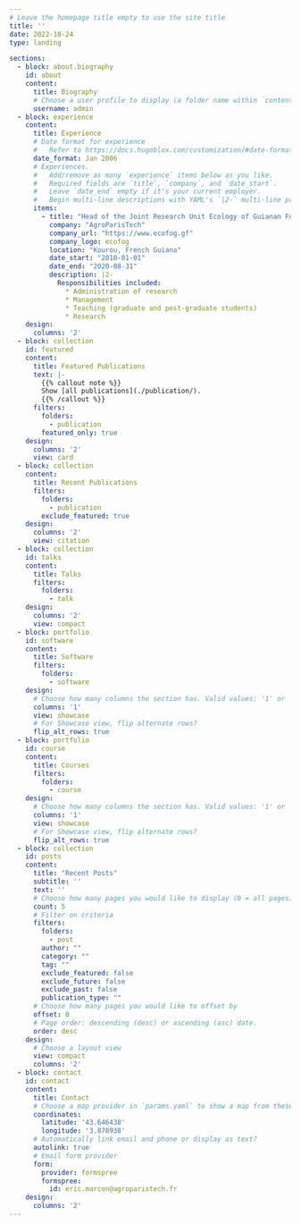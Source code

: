 ```yaml
---
# Leave the homepage title empty to use the site title
title: ''
date: 2022-10-24
type: landing

sections:
  - block: about.biography
    id: about
    content:
      title: Biography
      # Choose a user profile to display (a folder name within `content/authors/`)
      username: admin
  - block: experience
    content:
      title: Experience
      # Date format for experience
      #   Refer to https://docs.hugoblox.com/customization/#date-format
      date_format: Jan 2006
      # Experiences.
      #   Add/remove as many `experience` items below as you like.
      #   Required fields are `title`, `company`, and `date_start`.
      #   Leave `date_end` empty if it's your current employer.
      #   Begin multi-line descriptions with YAML's `|2-` multi-line prefix.
      items:
        - title: "Head of the Joint Research Unit Ecology of Guianan Forests (UMR EcoFoG"
          company: "AgroParisTech"
          company_url: "https://www.ecofog.gf"
          company_logo: ecofog
          location: "Kourou, French Guiana"
          date_start: "2010-01-01"
          date_end: "2020-08-31"
          description: |2-
            Responsibilities included:
              * Administration of research 
              * Management
              * Teaching (graduate and post-graduate students)
              * Research
    design:
      columns: '2'
  - block: collection
    id: featured
    content:
      title: Featured Publications
      text: |-
        {{% callout note %}}
        Show [all publications](./publication/).
        {{% /callout %}}
      filters:
        folders:
          - publication
        featured_only: true
    design:
      columns: '2'
      view: card
  - block: collection
    content:
      title: Recent Publications
      filters:
        folders:
          - publication
        exclude_featured: true
    design:
      columns: '2'
      view: citation
  - block: collection
    id: talks
    content:
      title: Talks
      filters:
        folders:
          - talk
    design:
      columns: '2'
      view: compact
  - block: portfolio
    id: software
    content:
      title: Software
      filters:
        folders:
          - software
    design:
      # Choose how many columns the section has. Valid values: '1' or '2'.
      columns: '1'
      view: showcase
      # For Showcase view, flip alternate rows?
      flip_alt_rows: true
  - block: portfolio
    id: course
    content:
      title: Courses
      filters:
        folders:
          - course
    design:
      # Choose how many columns the section has. Valid values: '1' or '2'.
      columns: '1'
      view: showcase
      # For Showcase view, flip alternate rows?
      flip_alt_rows: true
  - block: collection
    id: posts
    content:
      title: "Recent Posts"
      subtitle: ''
      text: ''
      # Choose how many pages you would like to display (0 = all pages)
      count: 5
      # Filter on criteria
      filters:
        folders:
          - post
        author: ""
        category: ""
        tag: ""
        exclude_featured: false
        exclude_future: false
        exclude_past: false
        publication_type: ""
      # Choose how many pages you would like to offset by
      offset: 0
      # Page order: descending (desc) or ascending (asc) date.
      order: desc
    design:
      # Choose a layout view
      view: compact
      columns: '2'
  - block: contact
    id: contact
    content:
      title: Contact
      # Choose a map provider in `params.yaml` to show a map from these coordinates
      coordinates:
        latitude: '43.646438'
        longitude: '3.878938'  
      # Automatically link email and phone or display as text?
      autolink: true
      # Email form provider
      form:
        provider: formspree
        formspree:
          id: eric.marcon@agroparistech.fr
    design:
      columns: '2'
---
```

